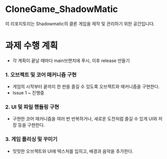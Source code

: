 # CloneGame_ShadowMatic
이 리포지토리는 Shadowmatic의 클론 게임을 제작 및 관리하기 위한 공간입니다.


# 과제 수행 계획
 - 각 계획이 끝날 때마다 main브랜치에 푸시, 이후 release 만들기

### 1. 오브젝트 및 코어 매커니즘 구현
 - 게임의 시작부터 끝까지 한 판을 즐길 수 있도록 오브젝트와 매커니즘을 구현한다.
 - Issue 1 ~ 진행중
### 2. UI 및 파일 핸들링 구현
 - 구현한 코어 매커니즘을 여러 번 반복하거나, 새로운 도전처럼 즐길 수 있게 UI와 저장 등을 구현한다.
### 3. 게임 폴리싱 및 꾸미기
 - 밋밋한 오브젝트와 UI에 텍스처를 입히고, 배경과 음악을 추가한다.
